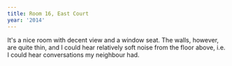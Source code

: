 ```yaml
---
title: Room 16, East Court
year: '2014'
---
```


It's a nice room with decent view and a window seat. The walls, however, are quite thin, and I could hear relatively soft noise from the floor above, i.e. I could hear conversations my neighbour had.